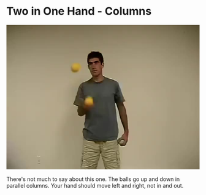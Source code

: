 # Two in One Hand - Columns

![TwoInOneHand-Columns](/resources/videos/poster/twoinonecolumns.jpg)

There's not much to say about this one. The balls go up and down in parallel columns. Your hand should move left and right, not in and out.

